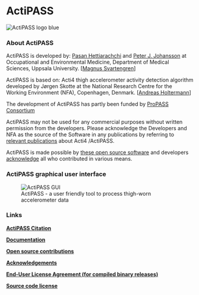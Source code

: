 # ActiPASS

![ActiPASS logo blue](https://user-images.githubusercontent.com/26480941/170669286-19ad73a9-df25-4903-ad07-29746b6ca0c8.PNG)

### About ActiPASS

ActiPASS is developed by: [Pasan Hettiarachchi](mailto:pasan.hettiarachchi@medsci.uu.se) and [Peter J. Johansson](mailto:peter.johansson@medsci.uu.se) 
at Occupational and Environmental Medicine, Department of Medical Sciences, Uppsala University. [[Magnus Svartengren](mailto:magnus.svartengren@medsci.uu.se)]

ActiPASS is based on: Acti4 thigh accelerometer activity detection algorithm developed by Jørgen Skotte 
at the National Research Centre for the Working Environment (NFA), Copenhagen, Denmark. [[Andreas Holtermann](mailto:aho@nfa.dk)]

The development of ActiPASS has partly been funded by [ProPASS Consortium](https://www.propassconsortium.org)

ActiPASS may not be used for any commercial purposes without written permission from the developers.
Please acknowledge the Developers and NFA as the source of the Software in any publications by referring to [relevant publications](https://github.com/Ergo-Tools/ActiPASS/wiki/ActiPASS-References) about Acti4 /ActiPASS.

ActiPASS is made possible by [these open source software](https://github.com/Ergo-Tools/ActiPASS/wiki/Open-source-software-used-by-ActiPASS) and developers [acknowledge](https://github.com/Ergo-Tools/ActiPASS/wiki/acknowledgements) all who contributed in various means.

### ActiPASS graphical user interface

<figure>
    <img src="https://user-images.githubusercontent.com/26480941/170997299-6eda1630-b788-41fc-b83d-005bb2e96335.PNG"
         alt="ActiPASS GUI">
    <figcaption>ActiPASS - a user friendly tool to process thigh-worn accelerometer data</figcaption>
</figure>

### Links
[**ActiPASS Citation**](https://github.com/Ergo-Tools/ActiPASS/wiki/ActiPASS-References)

[**Documentation**](https://github.com/Ergo-Tools/ActiPASS/wiki)

[**Open source contributions**](https://github.com/Ergo-Tools/ActiPASS/wiki/Open-source-software-used-by-ActiPASS)

[**Acknowledgements**](https://github.com/Ergo-Tools/ActiPASS/wiki/acknowledgements#actipass-acknowledgements)

[**End-User License Agreement (for compiled binary releases)**](https://github.com/Ergo-Tools/ActiPASS/wiki/License-agreement#license-and-usage-agreement)

[**Source code license**](https://github.com/Ergo-Tools/ActiPASS/blob/main/LICENSE.md)




